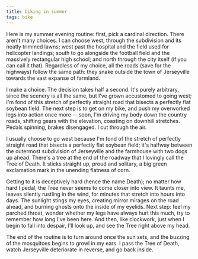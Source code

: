 ```yaml
---
title: biking in summer
tags: bike
---
```


Here is my summer evening routine: first, pick a cardinal direction. There aren't many choices. I can choose west, through the subdivision and its neatly trimmed lawns; west past the hospital and the field used for helicopter landings; south to go alongside the football field and the massively rectangular high school; and north through the city itself (if you can call it that). Regardless of my choice, all the roads (save for the highways) follow the same path: they snake outside the town of Jerseyville towards the vast expanse of farmland.

I make a choice. The decision takes half a second. It's purely arbitrary, since the scenery is all the same, but I've grown accustomed to going west; I'm fond of this stretch of perfectly straight road that bisects a perfectly flat soybean field. The next step is to get on my bike, and push my overworked legs into action once more -- soon, I'm driving my body down the country roads, shifting gears with the elevation, coasting on downhill stretches. Pedals spinning, brakes disengaged. I cut through the air.

I usually choose to go west because I'm fond of the stretch of perfectly straight road that bisects a perfectly flat soybean field; it's halfway between the outermost subdivision of Jerseyville and the farmhouse with two dogs up ahead. There's a tree at the end of the roadway that I lovingly call the Tree of Death. It sticks straight up, proud and solitary, a big green exclamation mark in the unending flatness of corn.

Getting to it is deceptively hard (hence the name Death); no matter how hard I pedal, the Tree never seems to come closer into view. It taunts me, leaves silently rustling in the wind, for minutes that stretch into hours into days. The sunlight stings my eyes, creating mirror mirages on the road ahead, and burning ghosts onto the inside of my eyelids. Next step: feel my parched throat, wonder whether my legs have always hurt this much, try to remember how long I've been here. And then, like clockwork, just when I begin to fall into despair, I'll look up, and see the Tree right above my head.

The end of the routine is to turn around once the sun sets, and the buzzing of the mosquitoes begins to growl in my ears. I pass the Tree of Death, watch Jerseyville deteriorate in reverse, and go back inside.
